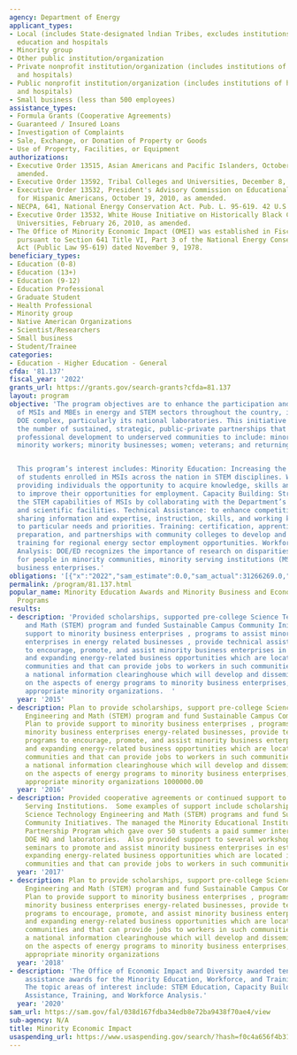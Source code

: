 ```yaml
---
agency: Department of Energy
applicant_types:
- Local (includes State-designated lndian Tribes, excludes institutions of higher
  education and hospitals
- Minority group
- Other public institution/organization
- Private nonprofit institution/organization (includes institutions of higher education
  and hospitals)
- Public nonprofit institution/organization (includes institutions of higher education
  and hospitals)
- Small business (less than 500 employees)
assistance_types:
- Formula Grants (Cooperative Agreements)
- Guaranteed / Insured Loans
- Investigation of Complaints
- Sale, Exchange, or Donation of Property or Goods
- Use of Property, Facilities, or Equipment
authorizations:
- Executive Order 13515, Asian Americans and Pacific Islanders, October 14, 2009 as
  amended.
- Executive Order 13592, Tribal Colleges and Universities, December 8, 2011 as amended.
- Executive Order 13532, President's Advisory Commission on Educational Excellence
  for Hispanic Americans, October 19, 2010, as amended.
- NECPA, 641, National Energy Conservation Act. Pub. L. 95-619. 42 U.S.C. &sect; 7141.
- Executive Order 13532, White House Initiative on Historically Black Colleges and
  Universities, February 26, 2010, as amended.
- The Office of Minority Economic Impact (OMEI) was established in Fiscal Year 1979
  pursuant to Section 641 Title VI, Part 3 of the National Energy Conservation Policy
  Act (Public Law 95-619) dated November 9, 1978.
beneficiary_types:
- Education (0-8)
- Education (13+)
- Education (9-12)
- Education Professional
- Graduate Student
- Health Professional
- Minority group
- Native American Organizations
- Scientist/Researchers
- Small business
- Student/Trainee
categories:
- Education - Higher Education - General
cfda: '81.137'
fiscal_year: '2022'
grants_url: https://grants.gov/search-grants?cfda=81.137
layout: program
objective: 'The program objectives are to enhance the participation and sustainability
  of MSIs and MBEs in energy and STEM sectors throughout the country, including the
  DOE complex, particularly its national laboratories. This initiative is to increase
  the number of sustained, strategic, public-private partnerships that will provide
  professional development to underserved communities to include: minority students;
  minority workers; minority businesses; women; veterans; and returning citizens.


  This program’s interest includes: Minority Education: Increasing the participation
  of students enrolled in MSIs across the nation in STEM disciplines. Workforce Development:
  providing individuals the opportunity to acquire knowledge, skills and training
  to improve their opportunities for employment. Capacity Building: Strengthening
  the STEM capabilities of MSIs by collaborating with the Department’s national laboratories
  and scientific facilities. Technical Assistance: to enhance competitiveness through
  sharing information and expertise, instruction, skills, and working knowledge relative
  to particular needs and priorities. Training: certification, apprenticeship, placement
  preparation, and partnerships with community colleges to develop and deliver targeted
  training for regional energy sector employment opportunities. Workforce/Pipeline
  Analysis: DOE/ED recognizes the importance of research on disparities and opportunities
  for people in minority communities, minority serving institutions (MSIs), and minority
  business enterprises.'
obligations: '[{"x":"2022","sam_estimate":0.0,"sam_actual":31266269.0,"usa_spending_actual":31266268.98},{"x":"2023","sam_estimate":2503422.0,"sam_actual":0.0,"usa_spending_actual":3381169.33},{"x":"2024","sam_estimate":2293621.0,"sam_actual":0.0,"usa_spending_actual":27103114.09}]'
permalink: /program/81.137.html
popular_name: Minority Education Awards and Minority Business and Economic Development
  Programs
results:
- description: 'Provided scholarships, supported pre-college Science Technology Engineering
    and Math (STEM) program and funded Sustainable Campus Community Initiative. Provided
    support to minority business enterprises , programs to assist minority business
    enterprises in energy related businesses , provide technical assistance programs
    to encourage, promote, and assist minority business enterprises in establishing
    and expanding energy-related business opportunities which are located in minority
    communities and that can provide jobs to workers in such communities, provide
    a national information clearinghouse which will develop and disseminate information
    on the aspects of energy programs to minority business enterprises, and other
    appropriate minority organizations.  '
  year: '2015'
- description: Plan to provide scholarships, support pre-college Science Technology
    Engineering and Math (STEM) program and fund Sustainable Campus Community Initiative.
    Plan to provide support to minority business enterprises , programs to assist
    minority business enterprises energy-related businesses, provide technical assistance
    programs to encourage, promote, and assist minority business enterprises in establishing
    and expanding energy-related business opportunities which are located in minority
    communities and that can provide jobs to workers in such communities, provide
    a national information clearinghouse which will develop and disseminate information
    on the aspects of energy programs to minority business enterprises, and other
    appropriate minority organizations 1000000.00
  year: '2016'
- description: Provided cooperative agreements or continued support to 12 Minority
    Serving Institutions.  Some examples of support include scholarships, pre-college
    Science Technology Engineering and Math (STEM) programs and fund Sustainable Campus
    Community Initiatives. The managed the Minority Educational Institution Student
    Partnership Program which gave over 50 students a paid summer internship with
    DOE HQ and laboratories.  Also provided support to several workshops and educational
    seminars to promote and assist minority business enterprises in establishing and
    expanding energy-related business opportunities which are located in minority
    communities and that can provide jobs to workers in such communities
  year: '2017'
- description: Plan to provide scholarships, support pre-college Science Technology
    Engineering and Math (STEM) program and fund Sustainable Campus Community Initiative.
    Plan to provide support to minority business enterprises , programs to assist
    minority business enterprises energy-related businesses, provide technical assistance
    programs to encourage, promote, and assist minority business enterprises in establishing
    and expanding energy-related business opportunities which are located in minority
    communities and that can provide jobs to workers in such communities, provide
    a national information clearinghouse which will develop and disseminate information
    on the aspects of energy programs to minority business enterprises, and other
    appropriate minority organizations
  year: '2018'
- description: 'The Office of Economic Impact and Diversity awarded ten new financial
    assistance awards for the Minority Education, Workforce, and Training (MEWT) Program.
    The topic areas of interest include: STEM Education, Capacity Building, Technical
    Assistance, Training, and Workforce Analysis.'
  year: '2020'
sam_url: https://sam.gov/fal/038d167fdba34edb8e72ba9438f70ae4/view
sub-agency: N/A
title: Minority Economic Impact
usaspending_url: https://www.usaspending.gov/search/?hash=f0c4a656f4b31a42c85b41fa87604d28
---
```

